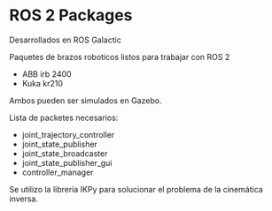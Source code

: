 # ROS 2 Packages
Desarrollados en ROS Galactic

Paquetes de brazos roboticos listos para trabajar con ROS 2
 - ABB irb 2400
 - Kuka kr210

Ambos pueden ser simulados en Gazebo.

Lista de packetes necesarios:
 - joint_trajectory_controller
 - joint_state_publisher
 - joint_state_broadcaster
 - joint_state_publisher_gui
 - controller_manager

Se utilizo la librería IKPy para solucionar el problema de la cinemática inversa.
